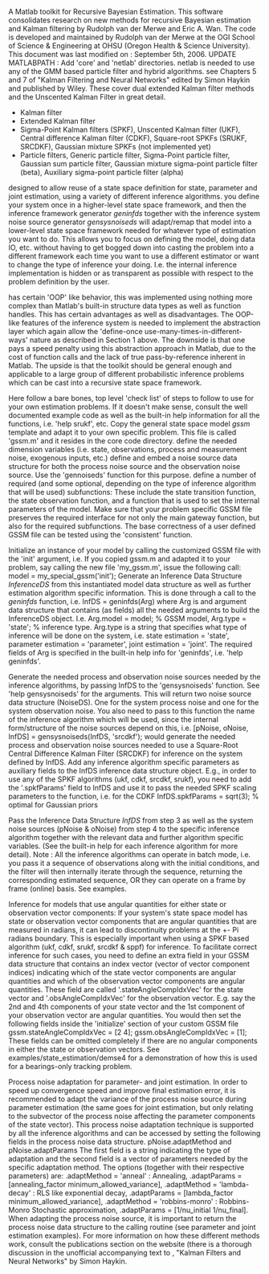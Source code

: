 A Matlab toolkit for Recursive Bayesian Estimation. This software consolidates research on new methods for recursive Bayesian estimation and Kalman filtering by Rudolph van der Merwe and Eric A. Wan. The code is developed and maintained by Rudolph van der Merwe at the OGI School of Science & Engineering at OHSU (Oregon Health & Science University). This document was last modified on : September 5th, 2006. UPDATE MATLABPATH : Add 'core' and 'netlab' directories. netlab is needed to use any of the GMM based particle filter and hybrid algorithms. see Chapters 5 and 7 of "Kalman Filtering and Neural Networks" edited by Simon Haykin and published by Wiley. These cover dual extended Kalman filter methods and the Unscented Kalman Filter in great detail.

- Kalman filter
- Extended Kalman filter
- Sigma-Point Kalman filters (SPKF), Unscented Kalman filter (UKF), Central difference Kalman filter (CDKF), Square-root SPKFs (SRUKF, SRCDKF), Gaussian mixture SPKFs  (not implemented yet)
- Particle filters, Generic particle filter, Sigma-Point particle filter, Gaussian sum particle filter, Gaussian mixture sigma-point particle filter (beta), Auxiliary sigma-point particle filter (alpha)

designed to allow reuse of a state space definition for state, parameter and joint estimation, using a variety of different inference algorithms. you define your system once in a higher-level state space framework, and then the inference framework generator *geninfds* together with the inference system noise source generator *gensysnoiseds* will adapt/remap that model into a lower-level state space framework needed for whatever type of estimation you want to do. This allows you to focus on defining the model, doing data IO, etc. without having to get bogged down into casting the problem into a different framework each time you want to use a different estimator or want to change the type of inference your doing. I.e. the internal inference implementation is hidden or as transparent as possible with respect to the problem definition by the user.

has certain 'OOP' like behavior, this was implemented using nothing more complex than Matlab's built-in structure data types as well as function handles. This has certain advantages as well as disadvantages. The OOP-like features of the inference system is needed to implement the abstraction layer which again allow the 'define-once use-many-times-in-different-ways' nature as described in Section 1 above. The downside is that one pays a speed penalty using this abstraction approach in Matlab, due to the cost of function calls and the lack of true pass-by-reference inherent in Matlab. The upside is that the toolkit should be general enough and applicable to a large group of different probabilistic inference problems which can be cast into a recursive state space framework.

Here follow a bare bones, top level 'check list' of steps to follow to use  for your own estimation problems. If it doesn't make sense, consult the well documented example code as well as the built-in help information for all the  functions, i.e. 'help srukf', etc. Copy the general state space model *gssm* template and adapt it to your own specific problem. This file is called 'gssm.m' and it resides in the core code directory. define the needed dimension variables (i.e. state, observations, process and measurement noise, exogenous inputs, etc.) define and embed a noise source data structure for both the process noise source and the observation noise source. Use the 'gennoiseds' function for this purpose. define a number of required (and some optional, depending on the type of inference algorithm that will be used) subfunctions: These include the state transition function, the state observation function, and a function that is used to set the internal parameters of the model. Make sure that your problem specific GSSM file preserves the required interface for not only the main gateway function, but also for the required subfunctions. The base correctness of a user defined GSSM file can be tested using the 'consistent' function. 

Initialize an instance of your model by calling the customized GSSM file with the 'init' argument, i.e. If you copied gssm.m and adapted it to your problem, say calling the new file 'my_gssm.m', issue the following call: model = my_special_gssm('init'); Generate an Inference Data Structure *InferenceDS* from this instantiated model data structure as well as further estimation algorithm specific information. This is done through a call to the *geninfds* function, i.e. InfDS = geninfds(Arg) where Arg is and argument data structure that contains (as fields) all the needed arguments to build the InferenceDS object. I.e. Arg.model = model; % GSSM model, Arg.type  = 'state'; % inference type. Arg.type is a string that specifies what type of inference will be done on the system, i.e. state estimation = 'state', parameter estimation = 'parameter', joint estimation = 'joint'. The required fields of Arg is specified in the built-in help info for 'geninfds', i.e. 'help geninfds'. 

Generate the needed process and observation noise sources needed by the inference algorithms, by passing InfDS to the 'gensysnoiseds' function. See 'help gensysnoiseds' for the arguments. This will return two noise source data structure (NoiseDS). One for the system process noise and one for the system observation noise. You also need to pass to this function the name of the inference algorithm which will be used, since the internal form/structure of the noise sources depend on this, i.e. [pNoise, oNoise, InfDS] = gensysnoiseds(InfDS, 'srcdkf'); would generate the needed process and observation noise sources needed to use a Square-Root Central Difference Kalman Filter (SRCDKF) for inference on the system defined by InfDS. Add any inference algorithm specific parameters as auxiliary fields to the InfDS inference data structure object. E.g., in order to use any of the SPKF algorithms (ukf, cdkf, srcdkf, srukf), you need to add the '.spkfParams' field to InfDS and use it to pass the needed SPKF scaling parameters to the function, i.e. for the CDKF InfDS.spkfParams = sqrt(3);   % optimal for Gaussian priors

Pass the Inference Data Structure *InfDS* from step 3 as well as the system noise sources (pNoise & oNoise) from step 4 to the specific inference algorithm together with the relevant data and further algorithm specific variables. (See the built-in help for each inference algorithm for more detail). Note : All the inference algorithms can operate in batch mode, i.e. you pass it a sequence of observations along with the initial conditions, and the filter will then internally iterate through the sequence, returning the corresponding estimated sequence, OR they can operate on a frame by frame (online) basis. See examples.

Inference for models that use angular quantities for either state or observation vector components: If your system's state space model has state or observation vector components that are angular quantities that are measured in radians, it can lead to discontinuity problems at the +- Pi radians boundary. This is especially important when using a SPKF based algorithm (ukf, cdkf, srukf, srcdkf & sppf) for inference. To facilitate correct inference for such cases, you need to define an extra field in your GSSM data structure that contains an index vector (vector of vector component indices) indicating which of the state vector components are angular quantities and which of the observation vector components are angular quantities. These field are called '.stateAngleCompIdxVec' for the state vector and '.obsAngleCompIdxVec' for the observation vector. E.g. say the 2nd and 4th components of your state vector and the 1st component of your observation vector are angular quantities. You would then set the following fields inside the 'initialize' section of your custom GSSM file gssm.stateAngleCompIdxVec = [2 4]; gssm.obsAngleCompIdxVec   = [1]; These fields can be omitted completely if there are no angular components in either the state or observation vectors. See examples/state_estimation/demse4 for a demonstration of how this is used for a bearings-only tracking problem.

Process noise adaptation for parameter- and joint estimation. In order to speed up convergence speed and improve final estimation error, it is recommended to adapt the variance of the process noise source during parameter estimation (the same goes for joint estimation, but only relating to the subvector of the process noise affecting the parameter components of the state vector). This process noise adaptation technique is supported by all the  inference algorithms and can be accessed by setting the following fields in the process noise data structure. pNoise.adaptMethod    and   pNoise.adaptParams The first field is a string indicating the type of adaptation and the second field is a vector of parameters needed by the specific adaptation method. The options (together with their respective parameters) are: .adaptMethod = 'anneal' : Annealing, .adaptParams = [annealing_factor minimum_allowed_variance], .adaptMethod = 'lambda-decay' :  RLS like exponential decay, .adaptParams = [lambda_factor minimum_allowed_variance], .adaptMethod = 'robbins-monro' :  Robbins-Monro Stochastic approximation, .adaptParams = [1/nu_initial 1/nu_final]. When adapting the process noise source, it is important to return the process noise data structure to the calling routine (see parameter and joint estimation examples). For more information on how these different methods work, consult the publications section on the  website (there is a thorough discussion in the unofficial accompanying text to , "Kalman Filters and Neural Networks" by Simon Haykin.
     